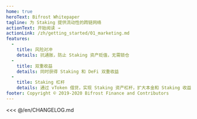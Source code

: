 ```yaml
---
home: true
heroText: Bifrost Whitepaper
tagline: 为 Staking 提供流动性的跨链网络
actionText: 开始阅读 →
actionLink: /zh/getting_started/01_marketing.md
features:
  - 
    title: 风险对冲
    details: 抗通胀，防止 Staking 资产贬值，无需锁仓
  - 
    title: 双重收益
    details: 同时获得 Staking 和 DeFi 双重收益
  - 
    title: Staking 杠杆
    details: 通过 vToken 借贷，实现 Staking 资产杠杆，扩大本金和 Staking 收益
footer: Copyright © 2019-2020 Bifrost Finance and Contributors
---
```


<<< @/en/CHANGELOG.md
